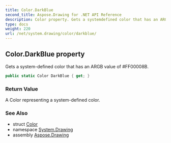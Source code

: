 ```yaml
---
title: Color.DarkBlue
second_title: Aspose.Drawing for .NET API Reference
description: Color property. Gets a systemdefined color that has an ARGB value of FF00008B
type: docs
weight: 220
url: /net/system.drawing/color/darkblue/
---
```

## Color.DarkBlue property

Gets a system-defined color that has an ARGB value of #FF00008B.

```csharp
public static Color DarkBlue { get; }
```

### Return Value

A Color representing a system-defined color.

### See Also

* struct [Color](../)
* namespace [System.Drawing](../../color/)
* assembly [Aspose.Drawing](../../../)


